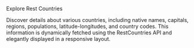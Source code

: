 Explore Rest Countries


Discover details about various countries, including native names, capitals, regions, populations, latitude-longitudes, and country codes. This information is dynamically fetched using the RestCountries API and elegantly displayed in a responsive layout.

